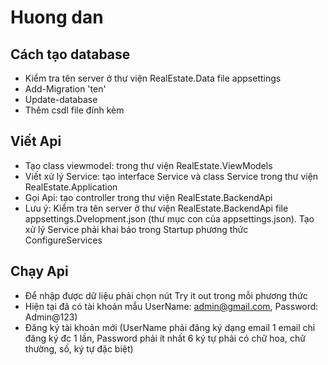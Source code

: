 # Huong dan 
## Cách tạo database
- Kiểm tra tên server ở thư viện RealEstate.Data file appsettings
- Add-Migration 'ten'
- Update-database
- Thêm csdl file đính kèm
## Viết Api
- Tạo class viewmodel: trong thư viện RealEstate.ViewModels
- Viết xử lý Service: tạo interface Service và class Service trong thư viện RealEstate.Application
- Gọi Api: tạo controller trong thư viện RealEstate.BackendApi
- Lưu ý: Kiểm tra tên server ở thư viện RealEstate.BackendApi file appsettings.Dvelopment.json (thư mục con của appsettings.json).
		 Tạo xử lý Service phải khai báo trong Startup phương thức ConfigureServices
## Chạy Api
- Để nhập được dữ liệu phải chọn nút Try it out trong mỗi phương thức
- Hiện tại đã có tài khoản mẫu UserName: admin@gmail.com, Password: Admin@123)
- Đăng ký tài khoản mới (UserName phải đăng ký dạng email 1 email chỉ đăng ký đc 1 lần, Password phải ít nhất 6 ký tự phải có chữ hoa, chữ thường, số, ký tự đặc biệt)


